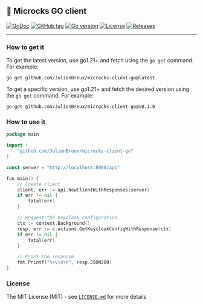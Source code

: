 ## 🔌 Microcks GO client

[![GoDoc](https://godoc.org/github.com/JulienBreux/microcks-client-go?status.svg)](http://godoc.org/github.com/JulienBreux/microcks-client-go)
[![GitHub tag](https://img.shields.io/github/tag/JulienBreux/microcks-client-go.svg)](Tag)
[![Go version](https://img.shields.io/badge/go-v1.21-blue)](https://golang.org/dl/#stable)
[![License](https://img.shields.io/github/license/JulienBreux/microcks-client-go.svg)](https://github.com/JulienBreux/microcks-client-go/blob/main/LICENSE)
[![Releases](https://img.shields.io/github/downloads/JulienBreux/microcks-client-go/total.svg)](https://github.com/JulienBreux/microcks-client-go/releases)

---

### How to get it

To get the latest version, use go1.21+ and fetch using the `go get` command. For example:

```
go get github.com/JulienBreux/microcks-client-go@latest
```

To get a specific version, use go1.21+ and fetch the desired version using the `go get` command. For example:

```
go get github.com/JulienBreux/microcks-client-go@v0.1.0
```

### How to use it

```go
package main

import (
    "github.com/JulienBreux/microcks-client-go"
)

const server = "http://localhost:8080/api"

fun main() {
	// Create client
	client, err := api.NewClientWithResponses(server)
	if err != nil {
		fatal(err)
	}

	// Request the Keycloak configuration
	ctx := context.Background()
	resp, err := c.actions.GetKeycloakConfigWithResponse(ctx)
	if err != nil {
		fatal(err)
	}

	// Print the response
	fmt.Printf("%+v\n\n", resp.JSON200)
}
```

### License

The MIT License (MIT) - see [`LICENSE.md`](https://github.com/JulienBreux/microcks-client-go/blob/main/LICENSE.md) for more details
